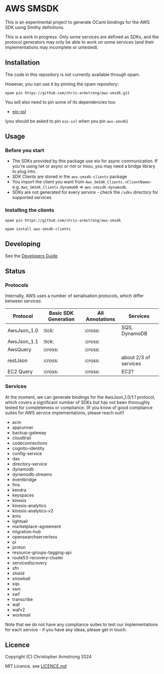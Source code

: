 # AWS SMSDK

This is an experimental project to generate OCaml bindings for the AWS SDK using
Smithy definitions.

This is a work in progress. Only some services are defined as SDKs,
and the protocol generators may only be able to work on some services
(and their implementations may incomplete or untested).


## Installation

The code in this repository is not currently available through opam.

However, you can use it by pinning the opam repository:

`opam pin https://github.com/chris-armstrong/aws-smsdk.git`

You will also need to pin some of its dependencies too:

* [eio-ssl](https://github.com/anmonteiro/eio-ssl.git)

(you should be asked to pin `eio-ssl` when you pin `aws-smsdk`)

## Usage

### Before you start 

* The SDKs provided by this package use eio for async communication.
If you're using lwt or async or riot or miou, you may need a bridge
library to plug into.
* SDK Clients are stored in the `aws-smsdk-clients` package
* You import the client you want from `Aws_SmSdk_Clients.<ClientName>` e.g. `Aws_SmSdk_Clients.DynamoDB`
=> `aws-smssdk-dynamodb`.
* SDKs are not generated for every service - check the `/sdks` directory
for supported services.

### Installing the clients

`opam pin https://github.com/chris-armstrong/aws-smsdk`

`opam install aws-smsdk-clients`

## Developing

See the [Developers Guide](DEVELOPERS.md)

## Status
### Protocols

Internally, AWS uses a number of serialisation protocols, which differ between services

| Protocol        | Basic SDK Generation  | All Annotations | Services |
| ---             | ---                   | ---             | ---      |
| AwsJson_1.0     | :tick:                | :cross:         | SQS, DynamoDB |
| AwsJson_1.1     | :tick:                | :cross:         | |
| AwsQuery        | :cross:               | :cross:         | |
| restJson        | :cross:               | :cross:         | about 2/3 of services |
| EC2 Query       | :cross:               | :cross:         | EC2? |

### Services
At the moment, we can generate bindings for the AwsJson_1.0/1.1 protocol,
which covers a significant number of SDKs but has not been thoroughly
tested for completeness or compliance. (If you know of good compliance
suites for AWS service implementations, please reach out!)

* acm
* apprunner
* backup-gateway
* cloudtrail
* codeconnections
* cognito-identity
* config-service
* dax
* directory-service
* dynamodb
* dynamodb-streams
* eventbridge
* fms
* kendra
* keyspaces
* kinesis
* kinesis-analytics
* kinesis-analytics-v2
* kms
* lightsail
* marketplace-agreement
* migration-hub
* opensearchserverless
* pi
* proton
* resource-groups-tagging-api
* route53-recovery-cluster
* servicediscovery
* sfn
* shield
* snowball
* sqs
* ssm
* swf
* transcribe
* waf
* wafv2
* workmail

Note that we do not have any compliance suites to test our implementations for each service - if you have any ideas, please get in touch.

## Licence

Copyright (C) Christopher Armstrong 2024

MIT Licence, see [LICENCE.md](LICENCE.md)
